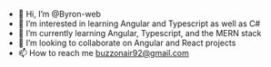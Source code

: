 - 👋 Hi, I’m @Byron-web
- 👀 I’m interested in learning Angular and Typescript as well as C#
- 🌱 I’m currently learning Angular, Typescript, and the MERN stack
- 💞️ I’m looking to collaborate on Angular and React projects
- 📫 How to reach me buzzonair92@gmail.com

<!---
Byron-web/Byron-web is a ✨ special ✨ repository because its `README.md` (this file) appears on your GitHub profile.
You can click the Preview link to take a look at your changes.
--->
